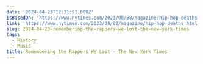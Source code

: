 ```yaml
---
date: '2024-04-23T12:31:51.000Z'
isBasedOn: 'https://www.nytimes.com/2023/08/08/magazine/hip-hop-deaths.html'
link: 'https://www.nytimes.com/2023/08/08/magazine/hip-hop-deaths.html'
slug: 2024-04-23-remembering-the-rappers-we-lost-the-new-york-times
tags:
  - History
  - Music
title: Remembering the Rappers We Lost - The New York Times
---
```


